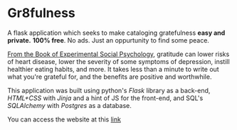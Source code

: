 # Gr8fulness
A flask application which seeks to make cataloging gratefulness **easy and private.** 
**100% free**. No ads. Just an oppurtunity to find some peace.

[From the Book of Experimental Social Psychology](https://www.sciencedirect.com/science/article/abs/pii/S0022103117308569), gratitude can lower risks of heart disease, lower the severity of some symptoms of depression, instill healthier eating habits, and more. It takes less than a minute to write out what you're grateful for, and the benefits are positive and worthwhile.

This application was built using python's *Flask* library as a back-end, *HTML+CSS* with *Jinja* and a hint of JS for the front-end, and SQL's *SQLAlchemy* with *Postgres* as a database.

You can access the website at this [link](https://grateful-deve.herokuapp.com/)
